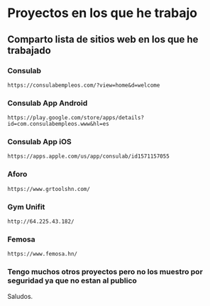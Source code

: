 # Proyectos en los que he trabajo
## Comparto lista de sitios web en los que he trabajado 

### Consulab
```
https://consulabempleos.com/?view=home&d=welcome
```
### Consulab App Android
```
https://play.google.com/store/apps/details?id=com.consulabempleos.www&hl=es
```
### Consulab App iOS
```
https://apps.apple.com/us/app/consulab/id1571157055
```

### Aforo
```
https://www.grtoolshn.com/
```

### Gym Unifit
```
http://64.225.43.182/
```
### Femosa
```
https://www.femosa.hn/
```

### Tengo muchos otros proyectos pero no los muestro por seguridad ya que no estan al publico
Saludos.
